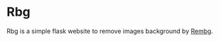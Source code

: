 # Rbg
Rbg is a simple flask website to remove images background by [Rembg](https://github.com/danielgatis/rembg).
